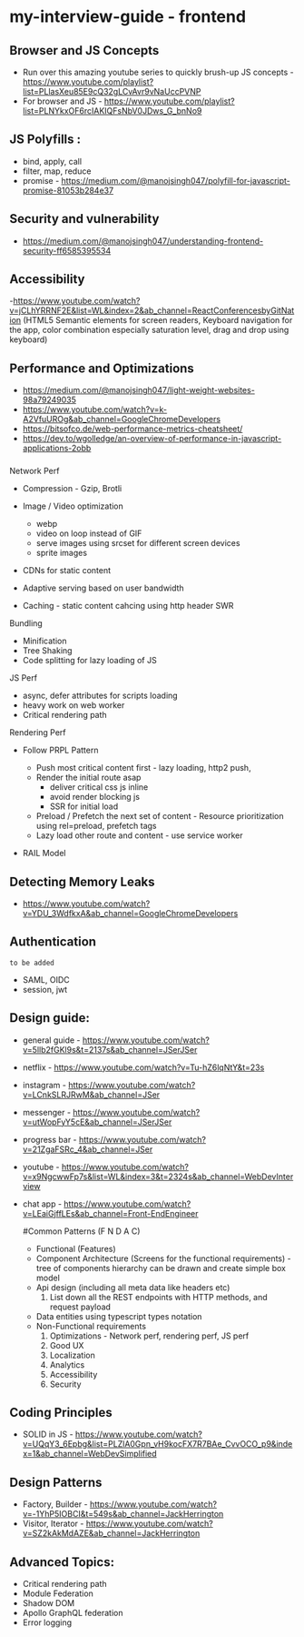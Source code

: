 # my-interview-guide - frontend

## Browser and JS Concepts
- Run over this amazing youtube series to quickly brush-up JS concepts - https://www.youtube.com/playlist?list=PLlasXeu85E9cQ32gLCvAvr9vNaUccPVNP
- For browser and JS - https://www.youtube.com/playlist?list=PLNYkxOF6rcIAKIQFsNbV0JDws_G_bnNo9

## JS Polyfills :
- bind, apply, call
- filter, map, reduce
- promise - https://medium.com/@manojsingh047/polyfill-for-javascript-promise-81053b284e37

## Security and vulnerability
- https://medium.com/@manojsingh047/understanding-frontend-security-ff6585395534

## Accessibility
-https://www.youtube.com/watch?v=jCLhYRRNF2E&list=WL&index=2&ab_channel=ReactConferencesbyGitNation
(HTML5 Semantic elements for screen readers, Keyboard navigation for the app, color combination especially saturation level, drag and drop using keyboard)

## Performance and Optimizations
- https://medium.com/@manojsingh047/light-weight-websites-98a79249035
- https://www.youtube.com/watch?v=k-A2VfuUROg&ab_channel=GoogleChromeDevelopers
- https://bitsofco.de/web-performance-metrics-cheatsheet/
- https://dev.to/wgolledge/an-overview-of-performance-in-javascript-applications-2obb

###
Network Perf
- Compression - Gzip, Brotli
- Image / Video optimization 
  - webp 
  - video on loop instead of GIF
  - serve images using srcset for different screen devices
  - sprite images
  
- CDNs for static content
- Adaptive serving based on user bandwidth
- Caching - static content cahcing using http header SWR

Bundling
- Minification
- Tree Shaking
- Code splitting for lazy loading of JS

JS Perf
- async, defer attributes for scripts loading
- heavy work on web worker
- Critical rendering path
  
Rendering Perf
- Follow PRPL Pattern
    - Push most critical content first - lazy loading, http2 push,
    - Render the initial route asap 
        - deliver critical css js inline
        - avoid render blocking js
        - SSR for initial load
    - Preload / Prefetch the next set of content - Resource prioritization using rel=preload, prefetch tags
    - Lazy load other route and content - use service worker

- RAIL Model

## Detecting Memory Leaks
- https://www.youtube.com/watch?v=YDU_3WdfkxA&ab_channel=GoogleChromeDevelopers

## Authentication
```to be added```
- SAML, OIDC
- session, jwt

## Design guide:
- general guide - https://www.youtube.com/watch?v=5llb2fGKl9s&t=2137s&ab_channel=JSerJSer
- netflix - https://www.youtube.com/watch?v=Tu-hZ6lqNtY&t=23s
- instagram - https://www.youtube.com/watch?v=LCnkSLRJRwM&ab_channel=JSer
- messenger - https://www.youtube.com/watch?v=utWopFyY5cE&ab_channel=JSerJSer
- progress bar - https://www.youtube.com/watch?v=21ZgaFSRc_4&ab_channel=JSer
- youtube - https://www.youtube.com/watch?v=x9NgcwwFp7s&list=WL&index=3&t=2324s&ab_channel=WebDevInterview
- chat app - https://www.youtube.com/watch?v=LEaiGjffLEs&ab_channel=Front-EndEngineer
  
    #Common Patterns (F N D A C) 
    - Functional (Features)
    - Component Architecture (Screens for the functional requirements) - tree of components hierarchy can be drawn and create simple box model  
    - Api design (including all meta data like headers etc)
        1. List down all the REST endpoints with HTTP methods, and request payload
    - Data entities using typescript types notation
    - Non-Functional requirements
        1. Optimizations - Network perf, rendering perf, JS perf
        2. Good UX
        3. Localization
        4. Analytics
        5. Accessibility
        6. Security

## Coding Principles
- SOLID in JS - https://www.youtube.com/watch?v=UQqY3_6Epbg&list=PLZlA0Gpn_vH9kocFX7R7BAe_CvvOCO_p9&index=1&ab_channel=WebDevSimplified

## Design Patterns
- Factory, Builder - https://www.youtube.com/watch?v=-1YhP5IOBCI&t=549s&ab_channel=JackHerrington
- Visitor, Iterator - https://www.youtube.com/watch?v=SZ2kAkMdAZE&ab_channel=JackHerrington

## Advanced Topics:
- Critical rendering path
- Module Federation
- Shadow DOM
- Apollo GraphQL federation
- Error logging


